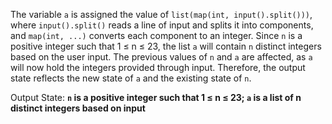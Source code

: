 The variable `a` is assigned the value of `list(map(int, input().split()))`, where `input().split()` reads a line of input and splits it into components, and `map(int, ...)` converts each component to an integer. Since `n` is a positive integer such that 1 ≤ n ≤ 23, the list `a` will contain `n` distinct integers based on the user input. The previous values of `n` and `a` are affected, as `a` will now hold the integers provided through input. Therefore, the output state reflects the new state of `a` and the existing state of `n`.

Output State: **`n` is a positive integer such that 1 ≤ n ≤ 23; `a` is a list of n distinct integers based on input**